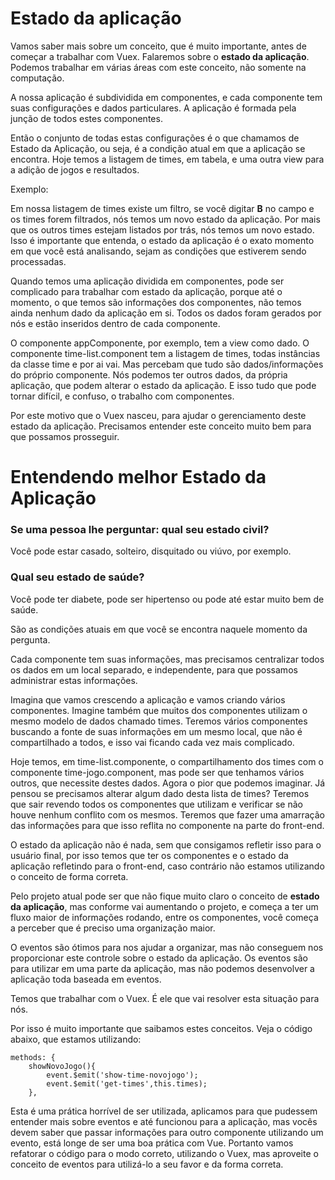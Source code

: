 # Estado da aplicação

Vamos saber mais sobre um conceito, que é muito importante, antes de começar a trabalhar com Vuex. Falaremos sobre o **estado da aplicação**. Podemos trabalhar em várias áreas com este conceito, não somente na computação.

A nossa aplicação é subdividida em componentes, e cada componente tem suas configurações e dados particulares. A aplicação é formada pela junção de todos estes componentes.

Então o conjunto de todas estas configurações é o que chamamos de Estado da Aplicação, ou seja, é a condição atual em que a aplicação se encontra. Hoje temos a listagem de times, em tabela, e uma outra view para a adição de jogos e resultados.

Exemplo:

Em nossa listagem de times existe um filtro, se você digitar **B** no campo e os times forem filtrados, nós temos um novo estado da aplicação. Por mais que os outros times estejam listados por trás, nós temos um novo estado. Isso é importante que entenda, o estado da aplicação é o exato momento em que você está analisando, sejam as condições que estiverem sendo processadas.

Quando temos uma aplicação dividida em componentes, pode ser complicado para trabalhar com estado da aplicação, porque até o momento, o que temos são informações dos componentes, não temos ainda nenhum dado da aplicação em si. Todos os dados foram gerados por nós e estão inseridos dentro de cada componente.

O componente appComponente, por exemplo, tem a view como dado. O componente time-list.component tem a listagem de times, todas instâncias da classe time e por ai vai. Mas percebam que tudo são dados/informações do próprio componente. Nós podemos ter outros dados, da própria aplicação, que podem alterar o estado da aplicação. E isso tudo que pode tornar difícil, e confuso, o trabalho com componentes.

Por este motivo que o Vuex nasceu, para ajudar o gerenciamento deste estado da aplicação. Precisamos entender este conceito muito bem para que possamos prosseguir.

# Entendendo melhor Estado da Aplicação

### Se uma pessoa lhe perguntar: qual seu estado civil?

Você pode estar casado, solteiro, disquitado ou viúvo, por exemplo.

### Qual seu estado de saúde?

Você pode ter diabete, pode ser hipertenso ou pode até estar muito bem de saúde.

São as condições atuais em que você se encontra naquele momento da pergunta.

Cada componente tem suas informações, mas precisamos centralizar todos os dados em um local separado, e independente, para que possamos administrar estas informações.

Imagina que vamos crescendo a aplicação e vamos criando vários componentes. Imagine também que muitos dos componentes utilizam o mesmo modelo de dados chamado times. Teremos vários componentes buscando a fonte de suas informações em um mesmo local, que não é compartilhado a todos, e isso vai ficando cada vez mais complicado.

Hoje temos, em time-list.componente, o compartilhamento dos times com o componente time-jogo.component, mas pode ser que tenhamos vários outros, que necessite destes dados. Agora o pior que podemos imaginar. Já pensou se precisamos alterar algum dado desta lista de times? Teremos que sair revendo todos os componentes que utilizam e verificar se não houve nenhum conflito com os mesmos. Teremos que fazer uma amarração das informações para que isso reflita no componente na parte do front-end.

O estado da aplicação não é nada, sem que consigamos refletir isso para o usuário final, por isso temos que ter os componentes e o estado da aplicação refletindo para o front-end, caso contrário não estamos utilizando o conceito de forma correta.

Pelo projeto atual pode ser que não fique muito claro o conceito de **estado da aplicação**, mas conforme vai aumentando o projeto, e começa a ter um fluxo maior de informações rodando, entre os componentes, você começa a perceber que é preciso uma organização maior.

O eventos são ótimos para nos ajudar a organizar, mas não conseguem nos proporcionar este controle sobre o estado da aplicação. Os eventos são para utilizar em uma parte da aplicação, mas não podemos desenvolver a aplicação toda baseada em eventos.

Temos que trabalhar com o Vuex. É ele que vai resolver esta situação para nós.

Por isso é muito importante que saibamos estes conceitos. Veja o código abaixo, que estamos utilizando:

```
methods: {
    showNovoJogo(){
        event.$emit('show-time-novojogo');
        event.$emit('get-times',this.times);
    },
```

Esta é uma prática horrível de ser utilizada, aplicamos para que pudessem entender mais sobre eventos e até funcionou para a aplicação, mas vocês devem saber que passar informações para outro componente utilizando um evento, está longe de ser uma boa prática com Vue. Portanto vamos refatorar o código para o modo correto, utilizando o Vuex, mas aproveite o conceito de eventos para utilizá-lo a seu favor e da forma correta.